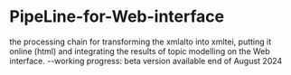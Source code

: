 # PipeLine-for-Web-interface

the processing chain for transforming the xmlalto into xmltei, putting it online (html) and integrating the results of topic modelling on the Web interface. 
--working progress: beta version available end of August 2024
